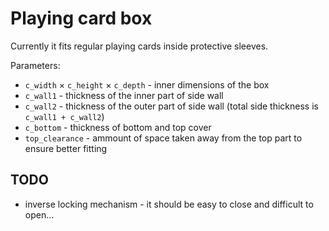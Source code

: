 # Playing card box

Currently it fits regular playing cards inside protective sleeves.

Parameters:

 - `c_width` × `c_height` × `c_depth` - inner dimensions of the box
 - `c_wall1` - thickness of the inner part of side wall
 - `c_wall2` - thickness of the outer part of side wall (total side thickness is `c_wall1 + c_wall2`)
 - `c_bottom` - thickness of bottom and top cover
 - `top_clearance` - ammount of space taken away from the top part to ensure better fitting

## TODO
 - inverse locking mechanism - it should be easy to close and difficult to open...
